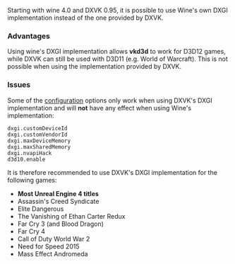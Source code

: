 Starting with wine 4.0 and DXVK 0.95, it is possible to use Wine's own DXGI implementation instead of the one provided by DXVK.

### Advantages
Using wine's DXGI implementation allows **vkd3d** to work for D3D12 games, while DXVK can still be used with D3D11 (e.g. World of Warcraft). This is not possible when using the implementation provided by DXVK.

### Issues
Some of the [configuration](https://github.com/doitsujin/dxvk/wiki/Configuration) options only work when using DXVK's DXGI implementation and will **not** have any effect when using Wine's implementation:
```
dxgi.customDeviceId
dxgi.customVendorId
dxgi.maxDeviceMemory
dxgi.maxSharedMemory
dxgi.nvapiHack
d3d10.enable
```

It is therefore recommended to use DXVK's DXGI implementation for the following games:
- **Most Unreal Engine 4 titles**
- Assassin's Creed Syndicate
- Elite Dangerous
- The Vanishing of Ethan Carter Redux
- Far Cry 3 (and Blood Dragon)
- Far Cry 4
- Call of Duty World War 2
- Need for Speed 2015
- Mass Effect Andromeda
